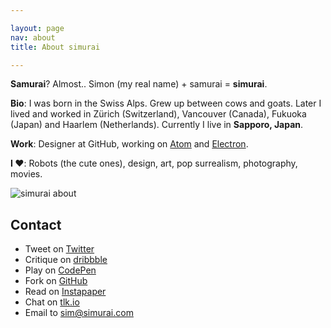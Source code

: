 ```yaml
---

layout: page
nav: about
title: About simurai

---
```


__Samurai__? Almost.. Simon (my real name) + samurai = __simurai__.

__Bio__: I was born in the Swiss Alps. Grew up between cows and goats. Later I lived and worked in Zürich (Switzerland), Vancouver (Canada), Fukuoka (Japan) and Haarlem (Netherlands). Currently I live in __Sapporo, Japan__.

__Work__: Designer at GitHub, working on [Atom](https://atom.io) and [Electron](http://electron.atom.io/).

__I ♥__: Robots (the cute ones), design, art, pop surrealism, photography, movies.

![simurai about](/img/simurai-about.jpg)


## Contact

* Tweet on [Twitter](http://twitter.com/simurai)
* Critique on [dribbble](http://dribbble.com/simurai)
* Play on [CodePen](http://codepen.io/simurai)
* Fork on [GitHub](https://github.com/simurai)
* Read on [Instapaper](https://www.instapaper.com/p/simurai)
* Chat on [tlk.io](http://tlk.io/simurai)
* Email to [sim@simurai.com](mailto:sim@simurai.com)
